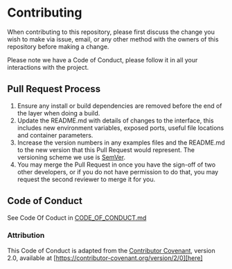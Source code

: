 # Contributing

When contributing to this repository, please first discuss the change you wish to make via issue,
email, or any other method with the owners of this repository before making a change.

Please note we have a Code of Conduct, please follow it in all your interactions with the project.

## Pull Request Process

1. Ensure any install or build dependencies are removed before the end of the layer when doing a
   build.
2. Update the README.md with details of changes to the interface, this includes new environment
   variables, exposed ports, useful file locations and container parameters.
3. Increase the version numbers in any examples files and the README.md to the new version that this
   Pull Request would represent. The versioning scheme we use is [SemVer](https://semver.org/).
4. You may merge the Pull Request in once you have the sign-off of two other developers, or if you
   do not have permission to do that, you may request the second reviewer to merge it for you.

## Code of Conduct

See Code Of Coduct in [CODE_OF_CONDUCT.md](https://github.com/MessiInter/qr-code-gen/blob/master/CODE_OF_CONDUCT.md)

### Attribution

This Code of Conduct is adapted from the [Contributor Covenant][homepage], version 2.0,
available at [https://contributor-covenant.org/version/2/0][here]

[homepage]: https://contributor-covenant.org
[version]: https://contributor-covenant.org/version/2/0/
